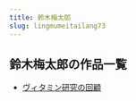 ```yaml
---
title: 鈴木梅太郎
slug: lingmumeitailang73
---
```


## 鈴木梅太郎の作品一覧

- [ヴィタミン研究の回顧](vuitaminyanjiunohuiguae)
